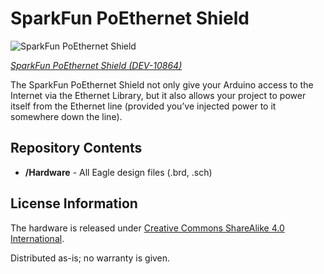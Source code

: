 SparkFun PoEthernet Shield
==========================

![SparkFun PoEthernet Shield](https://cdn.sparkfun.com//assets/parts/5/8/9/3/10864-04.jpg)

[*SparkFun PoEthernet Shield (DEV-10864)*](https://www.sparkfun.com/products/10864)

The SparkFun PoEthernet Shield not only give your Arduino access to the Internet via the Ethernet Library,
 but it also allows your project to power itself from the Ethernet line (provided you’ve injected power to it somewhere down the line).

Repository Contents
-------------------
* **/Hardware** - All Eagle design files (.brd, .sch)

License Information
-------------------
The hardware is released under [Creative Commons ShareAlike 4.0 International](https://creativecommons.org/licenses/by-sa/4.0/).

Distributed as-is; no warranty is given.
